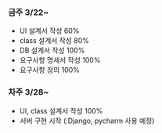 ### 금주 3/22~
- UI 설계서 작성 60% 
- class 설계서 작성 80%
- DB 설계서 작성 100%
- 요구사항 명세서 작성 100%
- 요구사항 정의  100%

### 차주 3/28~
- UI, class 설계서 작성 100%
- 서버 구현 시작 (:Django, pycharm 사용 예정) 
